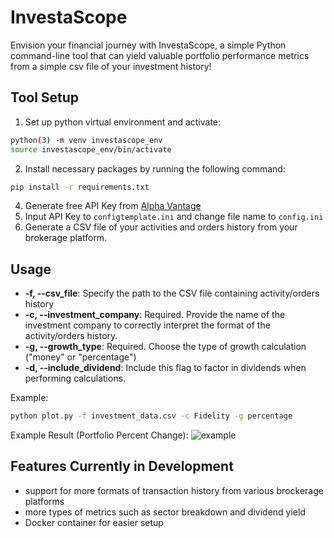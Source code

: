 # InvestaScope
Envision your financial journey with InvestaScope, a simple Python command-line tool that can yield valuable portfolio performance metrics from a simple csv file of your investment history!

## Tool Setup
1. Set up python virtual environment and activate:
```sh
python(3) -m venv investascope_env
source investascope_env/bin/activate
```
2. Install necessary packages by running the following command:
```sh
pip install -r requirements.txt
```
4. Generate free API Key from [Alpha Vantage](https://www.alphavantage.co/)
5. Input API Key to `configtemplate.ini` and change file name to `config.ini`
6. Generate a CSV file of your activities and orders history from your brokerage platform.

## Usage
- **-f, --csv_file**: Specify the path to the CSV file containing activity/orders history 
- **-c, --investment_company**: Required. Provide the name of the investment company to correctly interpret the format of the activity/orders history.
- **-g, --growth_type**: Required. Choose the type of growth calculation ("money" or "percentage")
- **-d, --include_dividend**: Include this flag to factor in dividends when performing calculations.

Example:
```sh
python plot.py -f investment_data.csv -c Fidelity -g percentage
```
Example Result (Portfolio Percent Change):
![example](https://github.com/aakarshv1/InvestaScope/assets/23005664/e0e2ca07-df63-4bb7-af4c-5341027f4e92)


## Features Currently in Development
- support for more formats of transaction history from various brockerage platforms
- more types of metrics such as sector breakdown and dividend yield
- Docker container for easier setup
   

